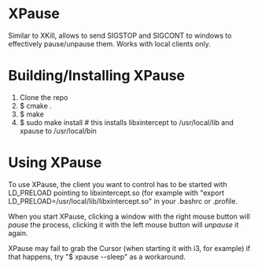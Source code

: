 # XPause
Similar to XKill, allows to send SIGSTOP and SIGCONT to windows to effectively pause/unpause them. Works with local clients only.

# Building/Installing XPause
1. Clone the repo
2. $ cmake .
3. $ make
4. $ sudo make install # this installs libxintercept to /usr/local/lib and xpause to /usr/local/bin

# Using XPause
To use XPause, the client you want to control has to be started with LD_PRELOAD pointing to libxintercept.so (for example with "export LD_PRELOAD=/usr/local/lib/libxintercept.so" in your .bashrc or .profile.

When you start XPause, clicking a window with the right mouse button will _pause_ the process, clicking it with the left mouse button will _unpause_ it again.

XPause may fail to grab the Cursor (when starting it with i3, for example) if that happens, try "$ xpause --sleep" as a workaround.
